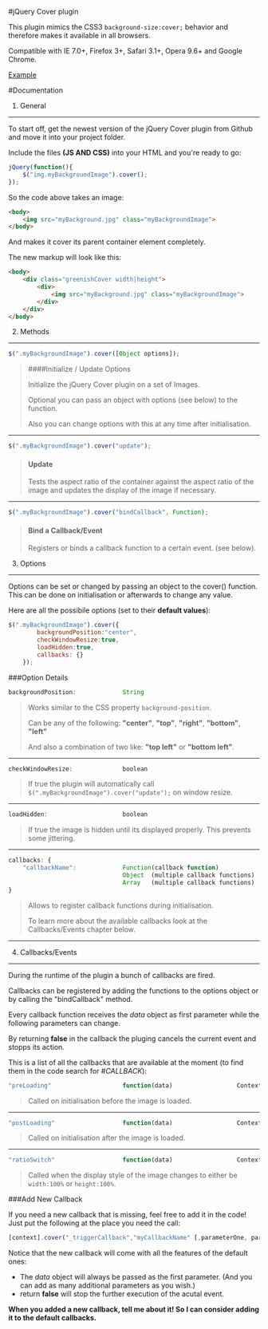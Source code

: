 #jQuery Cover plugin

This plugin mimics the CSS3 `background-size:cover;` behavior and therefore makes it available in all browsers.

Compatible with IE 7.0+, Firefox 3+, Safari 3.1+, Opera 9.6+ and Google Chrome.

[Example](http://greenish.github.io/jquery-cover)

#Documentation

1.	General
----------------
	
To start off, get the newest version of the jQuery Cover plugin from Github and move it into your project folder.

Include the files __(JS AND CSS)__ into your HTML and you're ready to go:

``` javascript
jQuery(function(){
	$("img.myBackgroundImage").cover();
});
```

So the code above takes an image:

``` html
<body>
	<img src="myBackground.jpg" class="myBackgroundImage">
</body>
```

And makes it cover its parent container element completely. 

The new markup will look like this:

``` html
<body>
	<div class="greenishCover width|height">
		<div>
			<img src="myBackground.jpg" class="myBackgroundImage">
		</div>
	</div>
</body>
```
	
2.	Methods
----------------
	
``` javascript
$(".myBackgroundImage").cover([Object options]);				
```

> ####Initialize / Update Options
>
> Initialize the jQuery Cover plugin on a set of Images.
>
> Optional you can pass an object with options (see below) to the function.
>
> Also you can change options with this at any time after initialisation.

-------------------------
	
``` javascript
$(".myBackgroundImage").cover("update");				
```

> #### Update
>
> Tests the aspect ratio of the container against the aspect ratio of the image and updates the display of the image if necessary.

-------------------------
	
``` javascript
$(".myBackgroundImage").cover("bindCallback", Function);				
```

> #### Bind a Callback/Event
>
> Registers or binds a callback function to a certain event. (see below). 


3.	Options
----------------

Options can be set or changed by passing an object to the cover() function. This can be done on initialisation or afterwards to change any value.

Here are all the possibile options (set to their __default values__):

``` javascript
$(".myBackgroundImage").cover({
		backgroundPosition:"center",
		checkWindowResize:true,
		loadHidden:true,
		callbacks: {}
	});
```

###Option Details

``` javascript
backgroundPosition:				String									Default: "center"
```

> Works similar to the CSS property ``background-position``. 
> 
> Can be any of the following: __"center"__, __"top"__, __"right"__, __"bottom"__, __"left"__ 
>
> And also a combination of two like: __"top left"__ or __"bottom left"__.

-------------------------	

``` javascript
checkWindowResize:				boolean									Default: true
```

> If true the plugin will automatically call ``$(".myBackgroundImage").cover("update");`` on window resize.

-------------------------	

``` javascript
loadHidden:						boolean									Default: true
```

> If true the image is hidden until its displayed properly. This prevents some jittering.

-------------------------	

``` javascript
callbacks: {																Default: {}
	"callbackName":				Function(callback function)
								Object	(multiple callback functions)
								Array	(multiple callback functions)	
}	
```


> Allows to register callback functions during initialisation. 
>
> To learn more about the available callbacks look at the Callbacks/Events chapter below.

-------------------------

4.	Callbacks/Events
----------------

During the runtime of the plugin a bunch of callbacks are fired. 

Callbacks can be registered by adding the functions to the options object or by calling the "bindCallback" method.

Every callback function receives the _data_ object as first parameter while the following parameters can change.

By returning __false__ in the callback the pluging cancels the current event and stopps its action. 

This is a list of all the callbacks that are available at the moment (to find them in the code search for _#CALLBACK_):

``` javascript
"preLoading"					function(data)					Context: $(".myBackgroundImage")
```

> Called on initialisation before the image is loaded.

-------------------------

``` javascript
"postLoading"					function(data)					Context: $(".myBackgroundImage")
```

> Called on initialisation after the image is loaded.

-------------------------

``` javascript
"ratioSwitch"					function(data)					Context: $(".myBackgroundImage")
```

> Called when the display style of the image changes to either be ``width:100%`` or ``height:100%``.


###Add New Callback

If you need a new callback that is missing, feel free to add it in the code!
Just put the following at the place you need the call:

``` javascript
[context].cover("_triggerCallback","myCallbackName" [,parameterOne, parameterTwo, ...]);
```

Notice that the new callback will come with all the features of the default ones:
* The _data_ object will always be passed as the first parameter. (And you can add as many additional parameters as you wish.)
* return __false__ will stop the further execution of the acutal event.

__When you added a new callback, tell me about it! So I can consider adding it to the default callbacks.__
